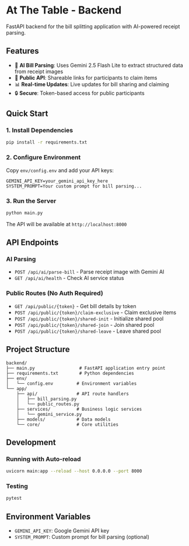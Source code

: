 # At The Table - Backend

FastAPI backend for the bill splitting application with AI-powered receipt parsing.

## Features

- 🤖 **AI Bill Parsing**: Uses Gemini 2.5 Flash Lite to extract structured data from receipt images
- 🔗 **Public API**: Shareable links for participants to claim items
- 📊 **Real-time Updates**: Live updates for bill sharing and claiming
- 🔒 **Secure**: Token-based access for public participants

## Quick Start

### 1. Install Dependencies

```bash
pip install -r requirements.txt
```

### 2. Configure Environment

Copy `env/config.env` and add your API keys:

```env
GEMINI_API_KEY=your_gemini_api_key_here
SYSTEM_PROMPT=Your custom prompt for bill parsing...
```

### 3. Run the Server

```bash
python main.py
```

The API will be available at `http://localhost:8000`

## API Endpoints

### AI Parsing
- `POST /api/ai/parse-bill` - Parse receipt image with Gemini AI
- `GET /api/ai/health` - Check AI service status

### Public Routes (No Auth Required)
- `GET /api/public/{token}` - Get bill details by token
- `POST /api/public/{token}/claim-exclusive` - Claim exclusive items
- `POST /api/public/{token}/shared-init` - Initialize shared pool
- `POST /api/public/{token}/shared-join` - Join shared pool
- `POST /api/public/{token}/shared-leave` - Leave shared pool

## Project Structure

```
backend/
├── main.py                 # FastAPI application entry point
├── requirements.txt        # Python dependencies
├── env/
│   └── config.env         # Environment variables
└── app/
    ├── api/               # API route handlers
    │   ├── bill_parsing.py
    │   └── public_routes.py
    ├── services/          # Business logic services
    │   └── gemini_service.py
    ├── models/            # Data models
    └── core/              # Core utilities
```

## Development

### Running with Auto-reload

```bash
uvicorn main:app --reload --host 0.0.0.0 --port 8000
```

### Testing

```bash
pytest
```

## Environment Variables

- `GEMINI_API_KEY`: Google Gemini API key
- `SYSTEM_PROMPT`: Custom prompt for bill parsing (optional)
